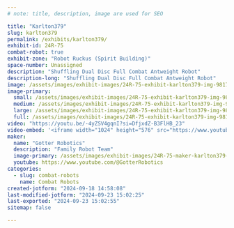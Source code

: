 ```yaml
---
# note: title, description, image are used for SEO

title: "Karlton379"
slug: karlton379
permalink: /exhibits/karlton379/
exhibit-id: 24R-75
combat-robot: true
exhibit-zone: "Robot Ruckus (Spirit Building)"
space-number: Unassigned
description: "Shuffling Dual Disc Full Combat Antweight Robot"
description-long: "Shuffling Dual Disc Full Combat Antweight Robot"
image: /assets/images/exhibit-images/24R-75-exhibit-karlton379-img-9817-large.JPG
image-primary: 
  small: /assets/images/exhibit-images/24R-75-exhibit-karlton379-img-9817-small.JPG
  medium: /assets/images/exhibit-images/24R-75-exhibit-karlton379-img-9817-medium.JPG
  large: /assets/images/exhibit-images/24R-75-exhibit-karlton379-img-9817-large.JPG
  full: /assets/images/exhibit-images/24R-75-exhibit-karlton379-img-9817-full.JPG
video: "https://youtu.be/-4yZSV4gqnI?si=DfjxdZ-B3FlHB_23"
video-embed: '<iframe width="1024" height="576" src="https://www.youtube.com/embed/-4yZSV4gqnI?feature=oembed" frameborder="0" allow="accelerometer; autoplay; clipboard-write; encrypted-media; gyroscope; picture-in-picture; web-share" referrerpolicy="strict-origin-when-cross-origin" allowfullscreen title="Karlton379&#39;s First Podium Finish! (1lb Full Combat Shuffle Drive Robot)"></iframe>'
maker: 
  name: "Gotter Robotics"
  description: "Family Robot Team"
  image-primary: /assets/images/exhibit-images/24R-75-maker-karlton379-3ab696de-874d-4149-828f-39866d9733e9-medium.jpg
  youtube: https://www.youtube.com/@GotterRobotics
categories: 
  - slug: combat-robots
    name: Combat Robots
created-jotform: "2024-09-18 14:58:08"
last-modified-jotform: "2024-09-23 15:02:25"
last-exported: "2024-09-23 15:02:55"
sitemap: false

---
```

